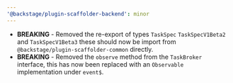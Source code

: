 ```yaml
---
'@backstage/plugin-scaffolder-backend': minor
---
```


- **BREAKING** - Removed the re-export of types `TaskSpec` `TaskSpecV1Beta2` and `TaskSpecV1Beta3` these should now be import from `@backstage/plugin-scaffolder-common` directly.
- **BREAKING** - Removed the `observe` method from the `TaskBroker` interface, this has now been replaced with an `Observable` implementation under `event$`.

